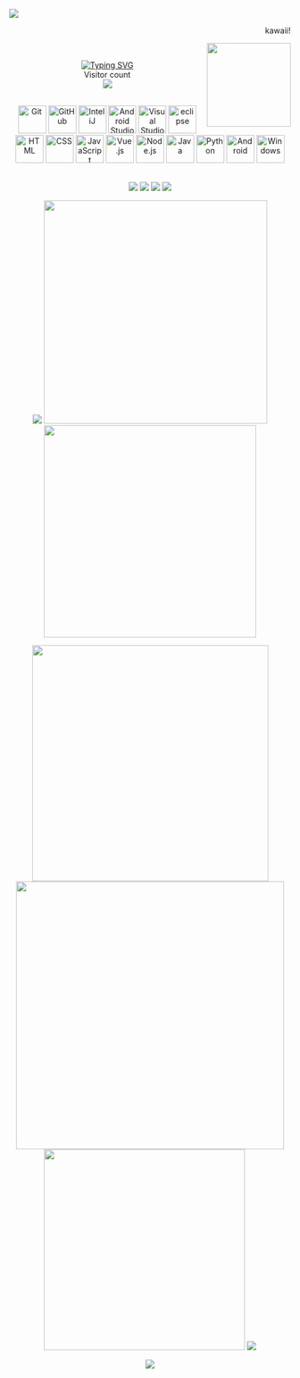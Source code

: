 <p>
  <img src="https://github-widgetbox.vercel.app/api/profile?username=BillZhong2008&data=followers,repositories,stars,commits&theme=darkmode">
</p>

<p>
  <p align="right">kawaii!<p>
  <img align="right" height="150" src="https://q1.qlogo.cn/g?b=qq&nk=3492772281&s=640">
</p></br>

<p align="center">
  <!-- 循环播放hello的多语言字样 -->
  <a href="https://git.io/typing-svg">
    <img src="https://readme-typing-svg.herokuapp.com?font=Fira+Sans&weight=500&size=48&pause=1000&center=true&vCenter=true&width=435&lines=%3CHello%2C+World!%2F%3E;%3CHola%2C+World!%2F%3E;%3CBonjor%2C+World!%2F%3E;%3CNi+Hao%2C+World!%2F%3E" alt="Typing SVG" />
  </a></br>
  <!-- 个人主页访问人数 -->
  Visitor count</br>
  <img src="https://profile-counter.glitch.me/BillZhong2008/count.svg" />
</p></br>

<div align="center">
	<img height="50" src="https://user-images.githubusercontent.com/25181517/192108372-f71d70ac-7ae6-4c0d-8395-51d8870c2ef0.png" alt="Git" title="Git" />
	<img height="50" src="https://user-images.githubusercontent.com/25181517/192108374-8da61ba1-99ec-41d7-80b8-fb2f7c0a4948.png" alt="GitHub" title="GitHub" />
	<img height="50" src="https://user-images.githubusercontent.com/25181517/192108890-200809d1-439c-4e23-90d3-b090cf9a4eea.png" alt="InteliJ" title="InteliJ" />
	<img height="50" src="https://user-images.githubusercontent.com/25181517/192108895-20dc3343-43e3-4a54-a90e-13a4abbc57b9.png" alt="Android Studio" title="Android Studio" />
	<img height="50" src="https://user-images.githubusercontent.com/25181517/192108891-d86b6220-e232-423a-bf5f-90903e6887c3.png" alt="Visual Studio Code" title="Visual Studio Code" />
	<img height="50" src="https://user-images.githubusercontent.com/25181517/192108892-6e9b5cdf-4e35-4a70-ad9a-801a93a07c1c.png" alt="eclipse" title="eclipse" />
	<img height="50" src="https://user-images.githubusercontent.com/25181517/192158954-f88b5814-d510-4564-b285-dff7d6400dad.png" alt="HTML" title="HTML" />
	<img height="50" src="https://user-images.githubusercontent.com/25181517/183898674-75a4a1b1-f960-4ea9-abcb-637170a00a75.png" alt="CSS" title="CSS" />
	<img height="50" src="https://user-images.githubusercontent.com/25181517/117447155-6a868a00-af3d-11eb-9cfe-245df15c9f3f.png" alt="JavaScript" title="JavaScript" />
	<img height="50" src="https://user-images.githubusercontent.com/25181517/117448124-a2da9800-af3e-11eb-85d2-bd1b69b65603.png" alt="Vue.js" title="Vue.js" />
	<img height="50" src="https://user-images.githubusercontent.com/25181517/183568594-85e280a7-0d7e-4d1a-9028-c8c2209e073c.png" alt="Node.js" title="Node.js" />
	<img height="50" src="https://user-images.githubusercontent.com/25181517/117201156-9a724800-adec-11eb-9a9d-3cd0f67da4bc.png" alt="Java" title="Java" />
	<img height="50" src="https://user-images.githubusercontent.com/25181517/183423507-c056a6f9-1ba8-4312-a350-19bcbc5a8697.png" alt="Python" title="Python" />
	<img height="50" src="https://user-images.githubusercontent.com/25181517/117269608-b7dcfb80-ae58-11eb-8e66-6cc8753553f0.png" alt="Android" title="Android" />
	<img height="50" src="https://user-images.githubusercontent.com/25181517/186884150-05e9ff6d-340e-4802-9533-2c3f02363ee3.png" alt="Windows" title="Windows" />
</div></br>

<p align="center">
  <img src="https://forthebadge.com/images/badges/built-with-love.svg">
  <img src="https://forthebadge.com/images/badges/powered-by-electricity.svg">
  <img src="https://forthebadge.com/images/badges/open-source.svg">
  <img src="https://forthebadge.com/images/badges/for-you.svg">
</p>

<!-- 自定义卡片 -->
<p align="center">
  <!-- Github Stat Cups -->
  <img src="https://github-profile-trophy.vercel.app/?username=BillZhong2008&theme=tokyonight">
  <!-- Github Stats -->
  <img src="https://github-readme-stats.vercel.app/api?username=BillZhong2008&count_private=true&show_icons=true&include_all_commits=true&text_bold=true&theme=tokyonight" width="400">
  <!-- Used Languages Display -->
  <img src="https://github-readme-stats.vercel.app/api/top-langs/?username=BillZhong2008&layout=compact&langs_count=8&theme=tokyonight" width="380">
</p>

<p align="center"> 
  <!-- Github Stats Chinese ver. -->
  <img src="http://github-readme-streak-stats.herokuapp.com?user=BillZhong2008&theme=dark&locale=zh_Hans&date_format=%5BY%20%5DM%20j" width="423">
  <!-- osu! card -->
  <img src="https://osu-sig.vercel.app/card?user=Bill_Zhong&mode=std&animation=true&skills=true" width="480"/>
  <!-- Spotify card -->
  <img src="https://spotify-recently-played-readme.vercel.app/api?user=jeffreyca16" width="360">
  <!-- A Good Sentence -->
  <img src="https://quotes-github-readme.vercel.app/api?type=horizontal&theme=tokyonight">
</p>

<p align="center">
  <img src="https://github-readme-activity-graph.cyclic.app/graph?username=BillZhong2008&theme=tokyo-night&area=true&hide_border=true">
</p>